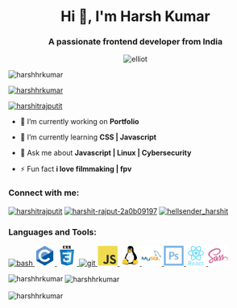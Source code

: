 <h1 align="center">Hi 👋, I'm Harsh Kumar</h1>
<h3 align="center">A passionate frontend developer from India</h3>
<p align="center"><img src="https://media.giphy.com/media/I7kMRW6mj4YtW/giphy.gif" alt="elliot"></p>

<p align="left"> <img src="https://komarev.com/ghpvc/?username=harshhrkumar&label=Profile%20views&color=0e75b6&style=flat" alt="harshhrkumar" /> </p>

<p align="left"> <a href="https://github.com/ryo-ma/github-profile-trophy"><img src="https://github-profile-trophy.vercel.app/?username=harshhrkumar" alt="harshhrkumar" /></a> </p>

<p align="left"> <a href="https://twitter.com/harshitrajputit" target="blank"><img src="https://img.shields.io/twitter/follow/harshitrajputit?logo=twitter&style=for-the-badge" alt="harshitrajputit" /></a> </p>

- 🔭 I’m currently working on **Portfolio**

- 🌱 I’m currently learning **CSS | Javascript**

- 💬 Ask me about **Javascript | Linux | Cybersecurity**

- ⚡ Fun fact **i love filmmaking | fpv**

<h3 align="left">Connect with me:</h3>
<p align="left">
<a href="https://twitter.com/harshitrajputit" target="blank"><img align="center" src="https://raw.githubusercontent.com/rahuldkjain/github-profile-readme-generator/master/src/images/icons/Social/twitter.svg" alt="harshitrajputit" height="30" width="40" /></a>
<a href="https://linkedin.com/in/harshit-rajput-2a0b09197" target="blank"><img align="center" src="https://raw.githubusercontent.com/rahuldkjain/github-profile-readme-generator/master/src/images/icons/Social/linked-in-alt.svg" alt="harshit-rajput-2a0b09197" height="30" width="40" /></a>
<a href="https://instagram.com/hellsender_harshit" target="blank"><img align="center" src="https://raw.githubusercontent.com/rahuldkjain/github-profile-readme-generator/master/src/images/icons/Social/instagram.svg" alt="hellsender_harshit" height="30" width="40" /></a>
</p>

<h3 align="left">Languages and Tools:</h3>
<p align="left"> <a href="https://www.gnu.org/software/bash/" target="_blank" rel="noreferrer"> <img src="https://www.vectorlogo.zone/logos/gnu_bash/gnu_bash-icon.svg" alt="bash" width="40" height="40"/> </a> <a href="https://www.cprogramming.com/" target="_blank" rel="noreferrer"> <img src="https://raw.githubusercontent.com/devicons/devicon/master/icons/c/c-original.svg" alt="c" width="40" height="40"/> </a> <a href="https://www.w3schools.com/css/" target="_blank" rel="noreferrer"> <img src="https://raw.githubusercontent.com/devicons/devicon/master/icons/css3/css3-original-wordmark.svg" alt="css3" width="40" height="40"/> </a> <a href="https://git-scm.com/" target="_blank" rel="noreferrer"> <img src="https://www.vectorlogo.zone/logos/git-scm/git-scm-icon.svg" alt="git" width="40" height="40"/> </a> <a href="https://developer.mozilla.org/en-US/docs/Web/JavaScript" target="_blank" rel="noreferrer"> <img src="https://raw.githubusercontent.com/devicons/devicon/master/icons/javascript/javascript-original.svg" alt="javascript" width="40" height="40"/> </a> <a href="https://www.linux.org/" target="_blank" rel="noreferrer"> <img src="https://raw.githubusercontent.com/devicons/devicon/master/icons/linux/linux-original.svg" alt="linux" width="40" height="40"/> </a> <a href="https://www.mysql.com/" target="_blank" rel="noreferrer"> <img src="https://raw.githubusercontent.com/devicons/devicon/master/icons/mysql/mysql-original-wordmark.svg" alt="mysql" width="40" height="40"/> </a> <a href="https://www.photoshop.com/en" target="_blank" rel="noreferrer"> <img src="https://raw.githubusercontent.com/devicons/devicon/master/icons/photoshop/photoshop-line.svg" alt="photoshop" width="40" height="40"/> </a> <a href="https://reactjs.org/" target="_blank" rel="noreferrer"> <img src="https://raw.githubusercontent.com/devicons/devicon/master/icons/react/react-original-wordmark.svg" alt="react" width="40" height="40"/> </a> <a href="https://sass-lang.com" target="_blank" rel="noreferrer"> <img src="https://raw.githubusercontent.com/devicons/devicon/master/icons/sass/sass-original.svg" alt="sass" width="40" height="40"/> </a> </p>

<p><img align="left" src="https://github-readme-stats.vercel.app/api/top-langs?username=harshhrkumar&show_icons=true&locale=en&layout=compact" alt="harshhrkumar" /></p>

<p>&nbsp;<img align="center" src="https://github-readme-stats.vercel.app/api?username=harshhrkumar&show_icons=true&locale=en" alt="harshhrkumar" /></p>

<p><img align="center" src="https://github-readme-streak-stats.herokuapp.com/?user=harshhrkumar&" alt="harshhrkumar" /></p>
